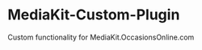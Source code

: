 MediaKit-Custom-Plugin
======================

Custom functionality for MediaKit.OccasionsOnline.com